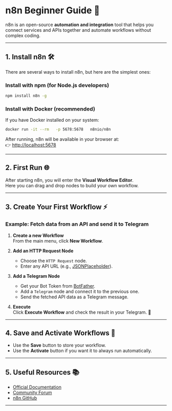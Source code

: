 # n8n Beginner Guide 🚀  

n8n is an open-source **automation and integration** tool that helps you connect services and APIs together and automate workflows without complex coding.  

---

## 1. Install n8n 🛠️  

There are several ways to install n8n, but here are the simplest ones:  

### Install with npm (for Node.js developers)  
```bash
npm install n8n -g
```

### Install with Docker (recommended)  
If you have Docker installed on your system:  
```bash
docker run -it --rm   -p 5678:5678   n8nio/n8n
```

After running, n8n will be available in your browser at:  
👉 [http://localhost:5678](http://localhost:5678)

---

## 2. First Run 🌐  

After starting n8n, you will enter the **Visual Workflow Editor**.  
Here you can drag and drop nodes to build your own workflow.  

---

## 3. Create Your First Workflow ⚡  

### Example: Fetch data from an API and send it to Telegram  

1. **Create a new Workflow**  
   From the main menu, click **New Workflow**.  

2. **Add an HTTP Request Node**  
   - Choose the `HTTP Request` node.  
   - Enter any API URL (e.g., [JSONPlaceholder](https://jsonplaceholder.typicode.com/posts)).  

3. **Add a Telegram Node**  
   - Get your Bot Token from [BotFather](https://t.me/botfather).  
   - Add a `Telegram` node and connect it to the previous one.  
   - Send the fetched API data as a Telegram message.  

4. **Execute**  
   Click **Execute Workflow** and check the result in your Telegram. 🎉  

---

## 4. Save and Activate Workflows 💾  

- Use the **Save** button to store your workflow.  
- Use the **Activate** button if you want it to always run automatically.  

---

## 5. Useful Resources 📚  

- [Official Documentation](https://docs.n8n.io/)  
- [Community Forum](https://community.n8n.io/)  
- [n8n GitHub](https://github.com/n8n-io/n8n)  

---



